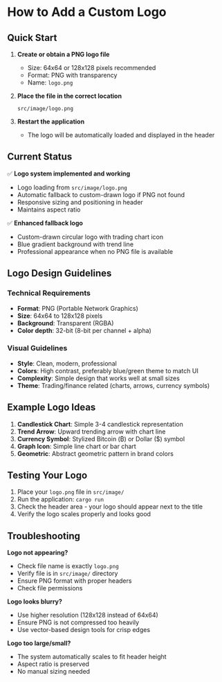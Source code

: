 # How to Add a Custom Logo

## Quick Start

1. **Create or obtain a PNG logo file**
   - Size: 64x64 or 128x128 pixels recommended
   - Format: PNG with transparency
   - Name: `logo.png`

2. **Place the file in the correct location**
   ```
   src/image/logo.png
   ```

3. **Restart the application**
   - The logo will be automatically loaded and displayed in the header

## Current Status

✅ **Logo system implemented and working**
- Logo loading from `src/image/logo.png`
- Automatic fallback to custom-drawn logo if PNG not found
- Responsive sizing and positioning in header
- Maintains aspect ratio

✅ **Enhanced fallback logo**
- Custom-drawn circular logo with trading chart icon
- Blue gradient background with trend line
- Professional appearance when no PNG file is available

## Logo Design Guidelines

### Technical Requirements
- **Format**: PNG (Portable Network Graphics)
- **Size**: 64x64 to 128x128 pixels
- **Background**: Transparent (RGBA)
- **Color depth**: 32-bit (8-bit per channel + alpha)

### Visual Guidelines
- **Style**: Clean, modern, professional
- **Colors**: High contrast, preferably blue/green theme to match UI
- **Complexity**: Simple design that works well at small sizes
- **Theme**: Trading/finance related (charts, arrows, currency symbols)

## Example Logo Ideas

1. **Candlestick Chart**: Simple 3-4 candlestick representation
2. **Trend Arrow**: Upward trending arrow with chart line
3. **Currency Symbol**: Stylized Bitcoin (₿) or Dollar ($) symbol
4. **Graph Icon**: Simple line chart or bar chart
5. **Geometric**: Abstract geometric pattern in brand colors

## Testing Your Logo

1. Place your `logo.png` file in `src/image/`
2. Run the application: `cargo run`
3. Check the header area - your logo should appear next to the title
4. Verify the logo scales properly and looks good

## Troubleshooting

**Logo not appearing?**
- Check file name is exactly `logo.png`
- Verify file is in `src/image/` directory
- Ensure PNG format with proper headers
- Check file permissions

**Logo looks blurry?**
- Use higher resolution (128x128 instead of 64x64)
- Ensure PNG is not compressed too heavily
- Use vector-based design tools for crisp edges

**Logo too large/small?**
- The system automatically scales to fit header height
- Aspect ratio is preserved
- No manual sizing needed
